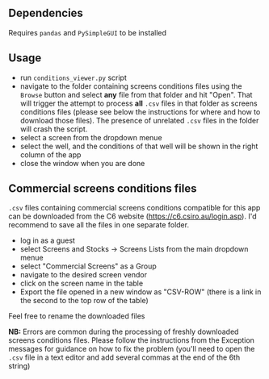 ## Dependencies
Requires `pandas` and `PySimpleGUI` to be installed

## Usage
- run `conditions_viewer.py` script
- navigate to the folder containing screens conditions files using the `Browse` button and select __any__ file from that folder and hit "Open". 
That will trigger the attempt to process __all__ `.csv` files in that folder as screens conditions files 
(please see below the instructions for where and how to download those files). The presence of unrelated `.csv` files in the folder will crash the script.
- select a screen from the dropdown menue
- select the well, and the conditions of that well will be shown in the right column of the app
- close the window when you are done

## Commercial screens conditions files
`.csv` files containing commercial screens conditions compatible for this app can be downloaded from the C6 website (https://c6.csiro.au/login.asp). 
I'd recommend to save all the files in one separate folder.
- log in as a guest 
- select Screens and Stocks -> Screens Lists from the main dropdown menue 
- select "Commercial Screens" as a Group  
- navigate to the desired screen vendor 
- click on the screen name in the table 
- Export the file opened in a new window as "CSV-ROW" (there is a link in the second to the top row of the table)

Feel free to rename the downloaded files

__NB:__ Errors are common during the processing of freshly downloaded screens conditions files. 
Please follow the instructions from the Exception messages for guidance on how to fix the problem (you'll need to open the `.csv` file in a text editor and add several commas at the end of the 6th string)
